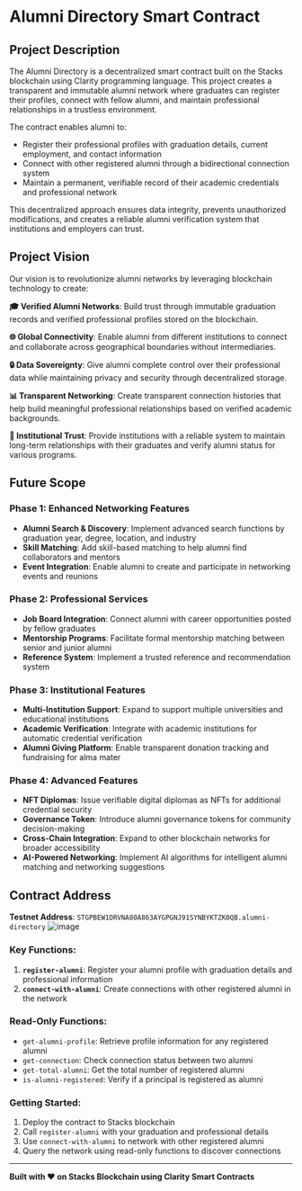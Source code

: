 # Alumni Directory Smart Contract

## Project Description

The Alumni Directory is a decentralized smart contract built on the Stacks blockchain using Clarity programming language. This project creates a transparent and immutable alumni network where graduates can register their profiles, connect with fellow alumni, and maintain professional relationships in a trustless environment.

The contract enables alumni to:

- Register their professional profiles with graduation details, current employment, and contact information
- Connect with other registered alumni through a bidirectional connection system
- Maintain a permanent, verifiable record of their academic credentials and professional network

This decentralized approach ensures data integrity, prevents unauthorized modifications, and creates a reliable alumni verification system that institutions and employers can trust.

## Project Vision

Our vision is to revolutionize alumni networks by leveraging blockchain technology to create:

**🎓 Verified Alumni Networks**: Build trust through immutable graduation records and verified professional profiles stored on the blockchain.

**🌐 Global Connectivity**: Enable alumni from different institutions to connect and collaborate across geographical boundaries without intermediaries.

**🔒 Data Sovereignty**: Give alumni complete control over their professional data while maintaining privacy and security through decentralized storage.

**📊 Transparent Networking**: Create transparent connection histories that help build meaningful professional relationships based on verified academic backgrounds.

**🏢 Institutional Trust**: Provide institutions with a reliable system to maintain long-term relationships with their graduates and verify alumni status for various programs.

## Future Scope

### Phase 1: Enhanced Networking Features

- **Alumni Search & Discovery**: Implement advanced search functions by graduation year, degree, location, and industry
- **Skill Matching**: Add skill-based matching to help alumni find collaborators and mentors
- **Event Integration**: Enable alumni to create and participate in networking events and reunions

### Phase 2: Professional Services

- **Job Board Integration**: Connect alumni with career opportunities posted by fellow graduates
- **Mentorship Programs**: Facilitate formal mentorship matching between senior and junior alumni
- **Reference System**: Implement a trusted reference and recommendation system

### Phase 3: Institutional Features

- **Multi-Institution Support**: Expand to support multiple universities and educational institutions
- **Academic Verification**: Integrate with academic institutions for automatic credential verification
- **Alumni Giving Platform**: Enable transparent donation tracking and fundraising for alma mater

### Phase 4: Advanced Features

- **NFT Diplomas**: Issue verifiable digital diplomas as NFTs for additional credential security
- **Governance Token**: Introduce alumni governance tokens for community decision-making
- **Cross-Chain Integration**: Expand to other blockchain networks for broader accessibility
- **AI-Powered Networking**: Implement AI algorithms for intelligent alumni matching and networking suggestions

## Contract Address

**Testnet Address**: `STGPBEW1DRVNA80A863AYGPGNJ91SYNBYKTZK0QB.alumni-directory`
![image](https://github.com/user-attachments/assets/8195457b-3c35-47e8-b045-6fea6b949cfb)


### Key Functions:

1. **`register-alumni`**: Register your alumni profile with graduation details and professional information
2. **`connect-with-alumni`**: Create connections with other registered alumni in the network

### Read-Only Functions:

- `get-alumni-profile`: Retrieve profile information for any registered alumni
- `get-connection`: Check connection status between two alumni
- `get-total-alumni`: Get the total number of registered  alumni
- `is-alumni-registered`: Verify if a principal is registered as  alumni

### Getting Started:

1. Deploy the contract to Stacks blockchain
2. Call `register-alumni` with your graduation and professional details
3. Use `connect-with-alumni` to network with other registered alumni
4. Query the network using read-only functions to discover connections

---

**Built with ❤️ on Stacks Blockchain using Clarity Smart Contracts**
